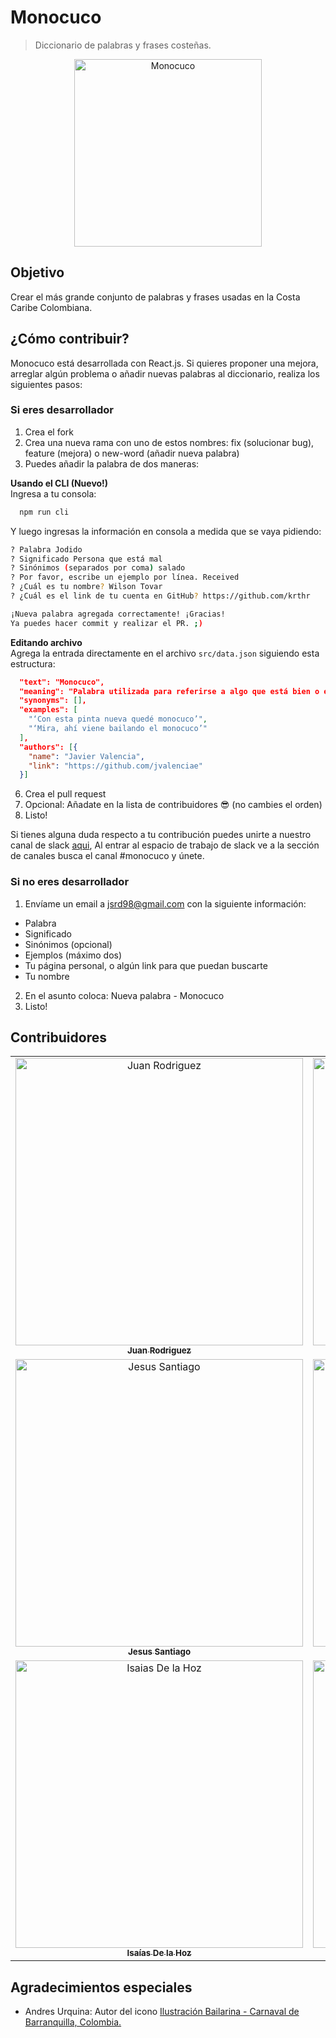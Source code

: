 # Monocuco
> Diccionario de palabras y frases costeñas.

<div align="center">
  <a href="monocuco-f4976.firebaseapp.com">
    <img src="/src/icon.jpg" alt="Monocuco" width="300px" />
  </a>
</div>

## Objetivo
Crear el más grande conjunto de palabras y frases usadas en la Costa Caribe Colombiana.

## ¿Cómo contribuir?
Monocuco está desarrollada con React.js. Si quieres proponer una mejora, arreglar algún problema o añadir nuevas palabras al diccionario, realiza los siguientes pasos:

### Si eres desarrollador
1. Crea el fork
2. Crea una nueva rama con uno de estos nombres: fix (solucionar bug), feature (mejora) o new-word (añadir nueva palabra)
3. Puedes añadir la palabra de dos maneras:

**Usando el CLI (Nuevo!)**  
Ingresa a tu consola:
```bash
  npm run cli
```
Y luego ingresas la información en consola a medida que se vaya pidiendo:
```bash
? Palabra Jodido
? Significado Persona que está mal
? Sinónimos (separados por coma) salado
? Por favor, escribe un ejemplo por línea. Received
? ¿Cuál es tu nombre? Wilson Tovar
? ¿Cuál es el link de tu cuenta en GitHub? https://github.com/krthr

¡Nueva palabra agregada correctamente! ¡Gracias!
Ya puedes hacer commit y realizar el PR. ;)
```

**Editando archivo**  
Agrega la entrada directamente en el archivo `src/data.json` siguiendo esta estructura:

```json
  "text": "Monocuco",
  "meaning": "Palabra utilizada para referirse a algo que está bien o es bonito. Figura del carnaval de barranquilla.",
  "synonyms": [],
  "examples": [
    "‘Con esta pinta nueva quedé monocuco’",
    "‘Mira, ahí viene bailando el monocuco’"
  ],
  "authors": [{
    "name": "Javier Valencia",
    "link": "https://github.com/jvalenciae"
  }]
```
6. Crea el pull request
7. Opcional: Añadate en la lista de contribuidores &#128526; (no cambies el orden)
8. Listo!

Si tienes alguna duda respecto a tu contribución puedes unirte a nuestro canal de slack [aqui](https://barranquillajs.slack.com/join/shared_invite/enQtNDI1OTYwOTE2MjQwLTJhYWIzOGJhZDQ3NDljYmMyZjNiMzUwYWM0ZGMwYTliMWRhYmQ2ZjVhODM4MjE2OTg4YTEwYTQzMjAzMzA1Mzc), Al entrar al espacio de trabajo de slack ve a la sección de canales busca el canal #monocuco y únete.

### Si no eres desarrollador
1. Envíame un email a [jsrd98@gmail.com](mailto:jsrd98@gmail.com) con la siguiente información:

- Palabra
- Significado
- Sinónimos (opcional)
- Ejemplos (máximo dos)
- Tu página personal, o algún link para que puedan buscarte
- Tu nombre

2. En el asunto coloca: Nueva palabra - Monocuco
3. Listo!

## Contribuidores
<table>
  <tr>
    <td align="center"><a href="https://github.com/sjdonado"><img src="https://avatars0.githubusercontent.com/u/27580836?s=460&v=4" width="460" alt="Juan Rodriguez"/><br /><sub><b>Juan Rodriguez</b></sub></a></td>
    <td align="center"><a href="https://github.com/krthr"><img src="https://avatars0.githubusercontent.com/u/18665740?s=460&v=4" width="460" alt="Wilson Tovar"/><br /><sub><b>Wilson Tovar</b></sub></a></td>
    <td align="center"><a href="https://github.com/jvalenciae"><img src="https://avatars0.githubusercontent.com/u/44078264?s=460&v=4" width="460" alt="Javier Valencia"/><br /><sub><b>Javier Valencia</b></sub></a></td>
    <td align="center"><a href="https://github.com/C9-LinkRs"><img src="https://avatars0.githubusercontent.com/u/23248296?s=460&v=4" width="460" alt="Johnny Villegas"/><br /><sub><b>Johnny Villegas</b></sub></a></td>
    <td align="center"><a href="https://github.com/fokobot"><img src="https://avatars0.githubusercontent.com/u/25647093?s=460&v=4" width="460" alt="fokobot"/><br /><sub><b>fokobot</b></sub></a></td>
    <td align="center"><a href="https://github.com/herasj"><img src="https://avatars0.githubusercontent.com/u/25647268?s=460&v=4" width="460" alt="Juan Rambal"/><br /><sub><b>Juan Rambal</b></sub></a></td>
    <td align="center"><a href="https://github.com/Yenniferh"><img src="https://avatars0.githubusercontent.com/u/19285706?s=460&v=4" width="460" alt="Yennifer Herrera"/><br /><sub><b>Yennifer Herrera</b></sub></a></td>
  </tr>
  <tr>
    <td align="center"><a href="https://github.com/jaravad"><img src="https://avatars0.githubusercontent.com/u/30931849?s=460&v=4" width="460" alt="Jesus Santiago"/><br /><sub><b>Jesus Santiago</b></sub></a></td>
    <td align="center"><a href="https://github.com/oskhar1099"><img src="https://avatars0.githubusercontent.com/u/44534546?s=460&v=4" width="460" alt="Oskhar Arrieta"/><br /><sub><b>Oskhar Arrieta</b></sub></a></td>
    <td align="center"><a href="https://github.com/kristellu"><img src="https://avatars0.githubusercontent.com/u/28717626?s=460&v=4" width="460" alt="Kristell Urueta"/><br /><sub><b>Kristell Urueta</b></sub></a></td>
    <td align="center"><a href="https://github.com/juandavid716"><img src="https://avatars0.githubusercontent.com/u/42303342?s=460&v=4" width="460" alt="Juan Bojato"/><br /><sub><b>Juan Bojato</b></sub></a></td>
    <td align="center"><a href="https://github.com/pygabo"><img src="https://avatars0.githubusercontent.com/u/17889145?s=460&v=4" width="460" alt="Jose Guzman"/><br /><sub><b>Jose Guzman</b></sub></a></td>
    <td align="center"><a href="https://github.com/Rafaell416"><img src="https://avatars0.githubusercontent.com/u/18080929?s=460&v=4" width="460" alt="Rafael Villarreal"/><br /><sub><b>Rafael Villarreal</b></sub></a></td>
    <td align="center"><a href="https://github.com/Rome96"><img src="https://avatars0.githubusercontent.com/u/19671381?s=460&v=4" width="460" alt="Turiano Romero"/><br /><sub><b>Turiano Romero</b></sub></a></td>
  </tr>
  <tr>
    <td align="center"><a href="https://github.com/Isaiasdelahoz"><img src="https://avatars0.githubusercontent.com/u/25128103?s=460&v=4" width="460" alt="Isaias De la Hoz"/><br /><sub><b>Isaías De la Hoz</b></sub></a></td>
    <td align="center"><a href="https://github.com/jbolivard"><img src="https://avatars0.githubusercontent.com/u/62828937?s=460&v=4" width="460" alt="Jorge Bolivar"/><br /><sub><b>Jorge Bolivar</b></sub></a></td>
    <td align="center"><a href="https://github.com/cesc1989"><img src="https://avatars0.githubusercontent.com/u/1375981?s=460&v=4" width="460" alt="Francisco Quintero"/><br /><sub><b>Francisco Quintero</b></sub></a></td>
    <td align="center"><a href="https://github.com/wgarcia1309"><img src="https://avatars0.githubusercontent.com/u/20034079?s=460&v=4" width="460" alt="Willian Garcia"/><br /><sub><b>Willian Garcia</b></sub></a></td>
  </tr>
<table>

## Agradecimientos especiales
- Andres Urquina: Autor del icono [Ilustración Bailarina - Carnaval de Barranquilla, Colombia.](https://www.flickr.com/photos/andresurquina/16246891029)
